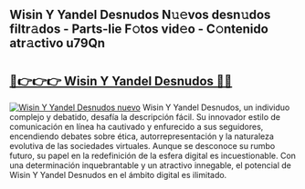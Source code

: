 ## Wisin Y Yandel Desnudos N𝚞𝚎vos desn𝚞dos filtr𝚊dos - Parts-Iie F𝚘tos vid𝚎o - C𝚘ntenido atr𝚊ctivo u79Qn

# <h2><a href="http://mb3spa.tromn.icu/?c=Wisin+Y+Yandel+Desnudos">🔗👉👉👉 Wisin Y Yandel Desnudos 🔗🔗</a></h2>

[![Wisin Y Yandel Desnudos nuevo](https://i.imgur.com/pEAQMta.gif)](http://mb3spa.tromn.icu/?c=Wisin+Y+Yandel+Desnudos)
Wisin Y Yandel Desnudos, un individuo complejo y debatido, desafía la descripción fácil. Su innovador estilo de comunicación en línea ha cautivado y enfurecido a sus seguidores, encendiendo debates sobre ética, autorrepresentación y la naturaleza evolutiva de las sociedades virtuales. Aunque se desconoce su rumbo futuro, su papel en la redefinición de la esfera digital es incuestionable. Con una determinación inquebrantable y un atractivo innegable, el potencial de Wisin Y Yandel Desnudos en el ámbito digital es ilimitado.
